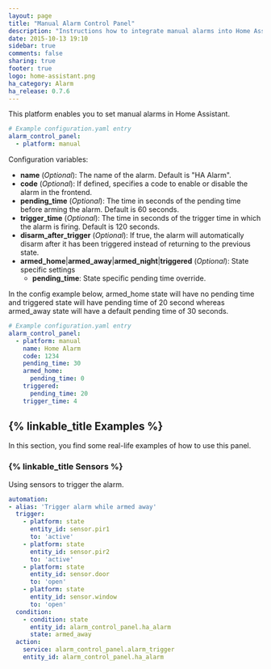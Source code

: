 ```yaml
---
layout: page
title: "Manual Alarm Control Panel"
description: "Instructions how to integrate manual alarms into Home Assistant."
date: 2015-10-13 19:10
sidebar: true
comments: false
sharing: true
footer: true
logo: home-assistant.png
ha_category: Alarm
ha_release: 0.7.6
---
```



This platform enables you to set manual alarms in Home Assistant.

```yaml
# Example configuration.yaml entry
alarm_control_panel:
  - platform: manual
```

Configuration variables:

- **name** (*Optional*): The name of the alarm. Default is "HA Alarm".
- **code** (*Optional*): If defined, specifies a code to enable or disable the alarm in the frontend.
- **pending_time** (*Optional*): The time in seconds of the pending time before arming the alarm. Default is 60 seconds.
- **trigger_time** (*Optional*): The time in seconds of the trigger time in which the alarm is firing. Default is 120 seconds.
- **disarm_after_trigger** (*Optional*): If true, the alarm will automatically disarm after it has been triggered instead of returning to the previous state.
- **armed_home**|**armed_away**|**armed_night**|**triggered** (*Optional*): State specific settings
  - **pending_time**: State specific pending time override.

In the config example below, armed_home state will have no pending time and triggered state will have pending time of 20 second whereas armed_away state will have a default pending time of 30 seconds.

```yaml
# Example configuration.yaml entry
alarm_control_panel:
  - platform: manual
    name: Home Alarm
    code: 1234
    pending_time: 30
    armed_home:
      pending_time: 0
    triggered:
      pending_time: 20
    trigger_time: 4 
```

## {% linkable_title Examples %}

In this section, you find some real-life examples of how to use this panel.

### {% linkable_title Sensors %}

Using sensors to trigger the alarm.

```yaml
automation:
- alias: 'Trigger alarm while armed away'
  trigger:
    - platform: state
      entity_id: sensor.pir1
      to: 'active'
    - platform: state
      entity_id: sensor.pir2
      to: 'active'
    - platform: state
      entity_id: sensor.door
      to: 'open'
    - platform: state
      entity_id: sensor.window
      to: 'open'
  condition:
    - condition: state
      entity_id: alarm_control_panel.ha_alarm
      state: armed_away
  action:
    service: alarm_control_panel.alarm_trigger
    entity_id: alarm_control_panel.ha_alarm
```
